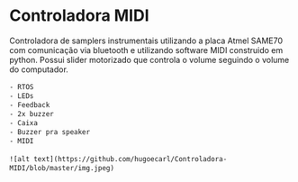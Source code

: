 # Controladora MIDI

Controladora de samplers instrumentais utilizando a placa Atmel SAME70 com comunicação via bluetooth e utilizando software MIDI construido em python. Possui slider motorizado que controla o volume seguindo o volume do computador.
    
    - RTOS
    - LEDs 
    - Feedback
    - 2x buzzer
    - Caixa
    - Buzzer pra speaker
    - MIDI 
    
    ![alt text](https://github.com/hugoecarl/Controladora-MIDI/blob/master/img.jpeg)
    
    
   
